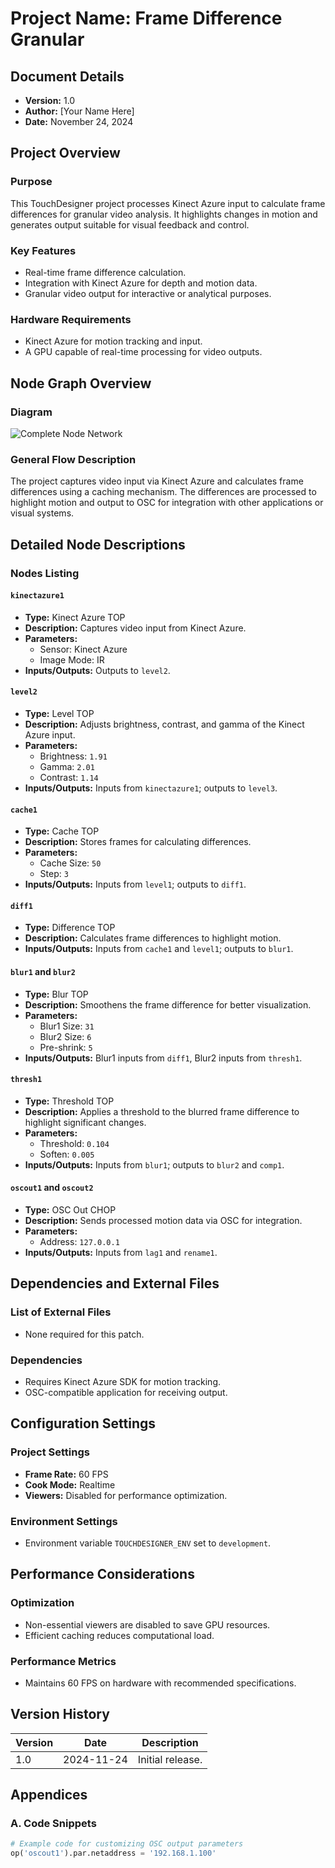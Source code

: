
# Project Name: Frame Difference Granular

## Document Details
- **Version:** 1.0
- **Author:** [Your Name Here]
- **Date:** November 24, 2024

## Project Overview
### Purpose
This TouchDesigner project processes Kinect Azure input to calculate frame differences for granular video analysis. It highlights changes in motion and generates output suitable for visual feedback and control.

### Key Features
- Real-time frame difference calculation.
- Integration with Kinect Azure for depth and motion data.
- Granular video output for interactive or analytical purposes.

### Hardware Requirements
- Kinect Azure for motion tracking and input.
- A GPU capable of real-time processing for video outputs.

## Node Graph Overview
### Diagram
![Complete Node Network](frame_difference.png)

### General Flow Description
The project captures video input via Kinect Azure and calculates frame differences using a caching mechanism. The differences are processed to highlight motion and output to OSC for integration with other applications or visual systems.

## Detailed Node Descriptions
### Nodes Listing
#### `kinectazure1`
- **Type:** Kinect Azure TOP
- **Description:** Captures video input from Kinect Azure.
- **Parameters:** 
  - Sensor: Kinect Azure
  - Image Mode: IR
- **Inputs/Outputs:** Outputs to `level2`.

#### `level2`
- **Type:** Level TOP
- **Description:** Adjusts brightness, contrast, and gamma of the Kinect Azure input.
- **Parameters:** 
  - Brightness: `1.91`
  - Gamma: `2.01`
  - Contrast: `1.14`
- **Inputs/Outputs:** Inputs from `kinectazure1`; outputs to `level3`.

#### `cache1`
- **Type:** Cache TOP
- **Description:** Stores frames for calculating differences.
- **Parameters:** 
  - Cache Size: `50`
  - Step: `3`
- **Inputs/Outputs:** Inputs from `level1`; outputs to `diff1`.

#### `diff1`
- **Type:** Difference TOP
- **Description:** Calculates frame differences to highlight motion.
- **Inputs/Outputs:** Inputs from `cache1` and `level1`; outputs to `blur1`.

#### `blur1` and `blur2`
- **Type:** Blur TOP
- **Description:** Smoothens the frame difference for better visualization.
- **Parameters:**
  - Blur1 Size: `31`
  - Blur2 Size: `6`
  - Pre-shrink: `5`
- **Inputs/Outputs:** Blur1 inputs from `diff1`, Blur2 inputs from `thresh1`.

#### `thresh1`
- **Type:** Threshold TOP
- **Description:** Applies a threshold to the blurred frame difference to highlight significant changes.
- **Parameters:**
  - Threshold: `0.104`
  - Soften: `0.005`
- **Inputs/Outputs:** Inputs from `blur1`; outputs to `blur2` and `comp1`.

#### `oscout1` and `oscout2`
- **Type:** OSC Out CHOP
- **Description:** Sends processed motion data via OSC for integration.
- **Parameters:** 
  - Address: `127.0.0.1`
- **Inputs/Outputs:** Inputs from `lag1` and `rename1`.

## Dependencies and External Files
### List of External Files
- None required for this patch.

### Dependencies
- Requires Kinect Azure SDK for motion tracking.
- OSC-compatible application for receiving output.

## Configuration Settings
### Project Settings
- **Frame Rate:** 60 FPS
- **Cook Mode:** Realtime
- **Viewers:** Disabled for performance optimization.

### Environment Settings
- Environment variable `TOUCHDESIGNER_ENV` set to `development`.

## Performance Considerations
### Optimization
- Non-essential viewers are disabled to save GPU resources.
- Efficient caching reduces computational load.

### Performance Metrics
- Maintains 60 FPS on hardware with recommended specifications.

## Version History
| Version | Date       | Description                  |
|---------|------------|------------------------------|
| 1.0     | 2024-11-24 | Initial release.             |

## Appendices
### A. Code Snippets
```python
# Example code for customizing OSC output parameters
op('oscout1').par.netaddress = '192.168.1.100'
```
